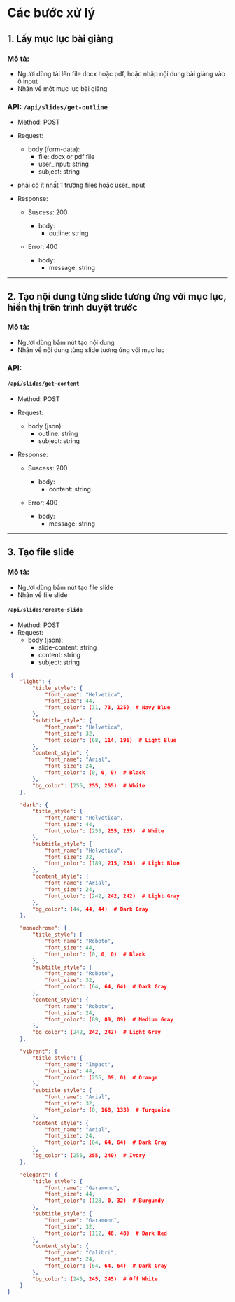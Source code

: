# Các bước xử lý

## 1. Lấy mục lục bài giảng

### Mô tả:

- Người dùng tải lên file docx hoặc pdf, hoặc nhập nội dung bài giảng vào ô input
- Nhận về một mục lục bài giảng

### API: `/api/slides/get-outline`

- Method: POST
- Request:
  - body (form-data):
    - file: docx or pdf file
    - user_input: string
    - subject: string
- phải có ít nhất 1 trường files hoặc user_input

- Response:

  - Suscess: 200

    - body:
      - outline: string

  - Error: 400
    - body:
      - message: string

---

## 2. Tạo nội dung từng slide tương ứng với mục lục, hiển thị trên trình duyệt trước

### Mô tả:

- Người dùng bấm nút tạo nội dung
- Nhận về nội dung từng slide tương ứng với mục lục

### API:

#### `/api/slides/get-content`

- Method: POST
- Request:

  - body (json):
    - outline: string
    - subject: string

- Response:

  - Suscess: 200

    - body:
      - content: string

  - Error: 400
    - body:
      - message: string

---

## 3. Tạo file slide

### Mô tả:

- Người dùng bấm nút tạo file slide
- Nhận về file slide

#### `/api/slides/create-slide`

- Method: POST
- Request:
  - body (json):
    - slide-content: string
    - content: string
    - subject: string


```json
 {
    "light": {
        "title_style": {
            "font_name": "Helvetica",
            "font_size": 44,
            "font_color": (31, 73, 125)  # Navy Blue
        },
        "subtitle_style": {
            "font_name": "Helvetica",
            "font_size": 32,
            "font_color": (68, 114, 196)  # Light Blue
        },
        "content_style": {
            "font_name": "Arial",
            "font_size": 24,
            "font_color": (0, 0, 0)  # Black
        },
        "bg_color": (255, 255, 255)  # White
    },

    "dark": {
        "title_style": {
            "font_name": "Helvetica",
            "font_size": 44,
            "font_color": (255, 255, 255)  # White
        },
        "subtitle_style": {
            "font_name": "Helvetica",
            "font_size": 32,
            "font_color": (189, 215, 238)  # Light Blue
        },
        "content_style": {
            "font_name": "Arial",
            "font_size": 24,
            "font_color": (242, 242, 242)  # Light Gray
        },
        "bg_color": (44, 44, 44)  # Dark Gray
    },

    "monochrome": {
        "title_style": {
            "font_name": "Roboto",
            "font_size": 44,
            "font_color": (0, 0, 0)  # Black
        },
        "subtitle_style": {
            "font_name": "Roboto",
            "font_size": 32,
            "font_color": (64, 64, 64)  # Dark Gray
        },
        "content_style": {
            "font_name": "Roboto",
            "font_size": 24,
            "font_color": (89, 89, 89)  # Medium Gray
        },
        "bg_color": (242, 242, 242)  # Light Gray
    },

    "vibrant": {
        "title_style": {
            "font_name": "Impact",
            "font_size": 44,
            "font_color": (255, 89, 0)  # Orange
        },
        "subtitle_style": {
            "font_name": "Arial",
            "font_size": 32,
            "font_color": (0, 168, 133)  # Turquoise
        },
        "content_style": {
            "font_name": "Arial",
            "font_size": 24,
            "font_color": (64, 64, 64)  # Dark Gray
        },
        "bg_color": (255, 255, 240)  # Ivory
    },

    "elegant": {
        "title_style": {
            "font_name": "Garamond",
            "font_size": 44,
            "font_color": (128, 0, 32)  # Burgundy
        },
        "subtitle_style": {
            "font_name": "Garamond",
            "font_size": 32,
            "font_color": (112, 48, 48)  # Dark Red
        },
        "content_style": {
            "font_name": "Calibri",
            "font_size": 24,
            "font_color": (64, 64, 64)  # Dark Gray
        },
        "bg_color": (245, 245, 245)  # Off White
    }
}
```